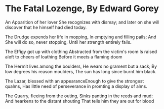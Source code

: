 # The Fatal Lozenge, By Edward Gorey

An Apparition of her lover She recognizes with dismay;
and later on she will discover that he himself had died today.

The Drudge expends her life in mopping,
	In emptying and filling pails;
And She will do so, never stopping,
	Until her strength entirely fails.

The Effigy got up with clothing
Abstracted from the victim's room
Is raised aleft to cheers of loathing
Before it meets a flaming doom

The Hermit lives among the boulders, He wears no grament but a sack;
By low degrees his reason moulders, The sun has long since burnt him black.

The Lazar, blessed with an appearanceEnough to give the strongest qualms, 
Has little need of perseverance in promting a display of alms.

The Quarry, fleeing from the outing,
Sinks panting in the reeds and mud:
And hearkens to the distant shouting
That tells him they are out for blood

